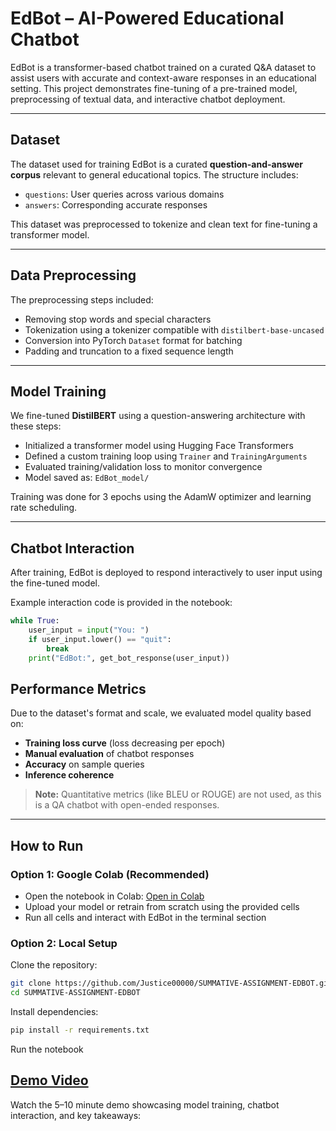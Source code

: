 # EdBot – AI-Powered Educational Chatbot 

EdBot is a transformer-based chatbot trained on a curated Q&A dataset to assist users with accurate and context-aware responses in an educational setting. This project demonstrates fine-tuning of a pre-trained model, preprocessing of textual data, and interactive chatbot deployment.

---

##  Dataset

The dataset used for training EdBot is a curated **question-and-answer corpus** relevant to general educational topics. The structure includes:

- `questions`: User queries across various domains
- `answers`: Corresponding accurate responses

This dataset was preprocessed to tokenize and clean text for fine-tuning a transformer model.

---

##  Data Preprocessing

The preprocessing steps included:
- Removing stop words and special characters
- Tokenization using a tokenizer compatible with `distilbert-base-uncased`
- Conversion into PyTorch `Dataset` format for batching
- Padding and truncation to a fixed sequence length

---

##  Model Training

We fine-tuned **DistilBERT** using a question-answering architecture with these steps:
- Initialized a transformer model using Hugging Face Transformers
- Defined a custom training loop using `Trainer` and `TrainingArguments`
- Evaluated training/validation loss to monitor convergence
- Model saved as: `EdBot_model/`

Training was done for 3 epochs using the AdamW optimizer and learning rate scheduling.

---

##  Chatbot Interaction

After training, EdBot is deployed to respond interactively to user input using the fine-tuned model.

Example interaction code is provided in the notebook:
```python
while True:
    user_input = input("You: ")
    if user_input.lower() == "quit":
        break
    print("EdBot:", get_bot_response(user_input))
```


##  Performance Metrics

Due to the dataset's format and scale, we evaluated model quality based on:

-  **Training loss curve** (loss decreasing per epoch)
-  **Manual evaluation** of chatbot responses
-  **Accuracy** on sample queries
-  **Inference coherence**

> **Note:** Quantitative metrics (like BLEU or ROUGE) are not used, as this is a QA chatbot with open-ended responses.

---

## How to Run

### Option 1: Google Colab (Recommended)
- Open the notebook in Colab: [Open in Colab](https://colab.research.google.com/drive/1OMKaQI-H_cRmAaKduVx-W9NZPPX04IDh#scrollTo=7Sqk1-XpyC2A)
- Upload your model or retrain from scratch using the provided cells
- Run all cells and interact with EdBot in the terminal section

### Option 2: Local Setup

Clone the repository:

```bash
git clone https://github.com/Justice00000/SUMMATIVE-ASSIGNMENT-EDBOT.git
cd SUMMATIVE-ASSIGNMENT-EDBOT
```

Install dependencies:

```bash
pip install -r requirements.txt
```

Run the notebook

## [Demo Video](https://www.youtube.com/watch?v=ua3-5f_V7kg)
Watch the 5–10 minute demo showcasing model training, chatbot interaction, and key takeaways:
